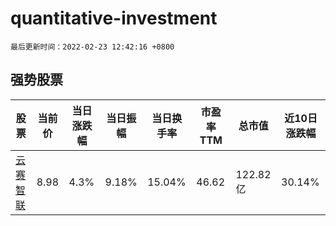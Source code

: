 # quantitative-investment

`最后更新时间：2022-02-23 12:42:16 +0800`

## 强势股票

|股票|当前价|当日涨跌幅|当日振幅|当日换手率|市盈率TTM|总市值|近10日涨跌幅|
|----|----|----|----|----|----|----|----|
|[云赛智联](https://xueqiu.com/S/SH600602)|8.98|4.3%|9.18%|15.04%|46.62|122.82亿|30.14%|
